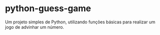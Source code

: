# python-guess-game
Um projeto simples de Python, utilizando funções básicas para realizar um jogo de advinhar um número.
